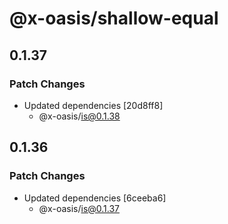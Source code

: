 # @x-oasis/shallow-equal

## 0.1.37

### Patch Changes

- Updated dependencies [20d8ff8]
  - @x-oasis/is@0.1.38

## 0.1.36

### Patch Changes

- Updated dependencies [6ceeba6]
  - @x-oasis/is@0.1.37
